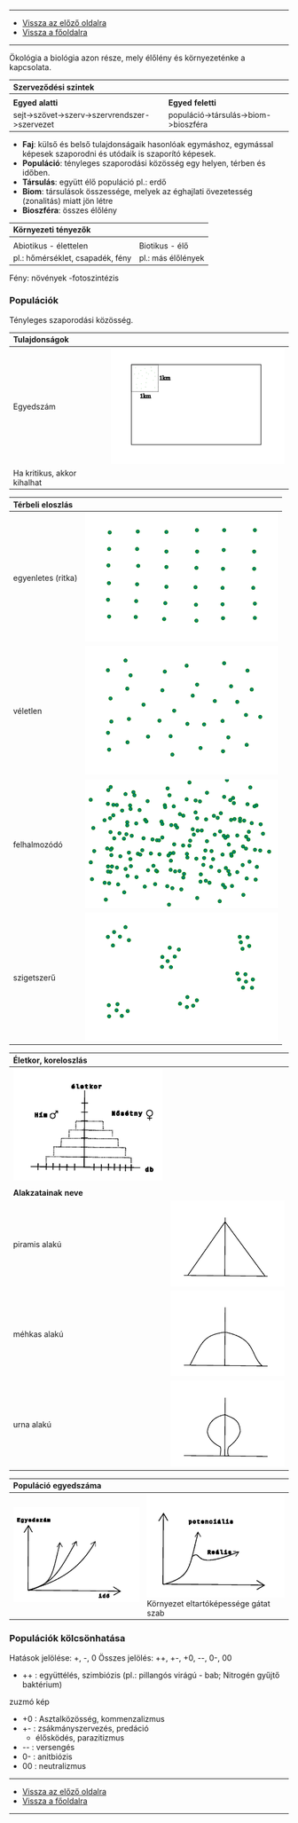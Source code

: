 
---

- [Vissza az előző oldalra](../biologia.md)
- [Vissza a főoldalra](../../../../README.md)

---

Ökológia a biológia azon része, mely élőlény és környezeténke a kapcsolata.

| Szerveződési szintek |  |
| :-- | :-- |
|  |  |
| **Egyed alatti** | **Egyed feletti** |
| sejt->szövet->szerv->szervrendszer->szervezet | populáció->társulás->biom->bioszféra |

- **Faj**: külső és belső tulajdonságaik hasonlóak egymáshoz, egymással képesek szaporodni és utódaik is szaporító képesek.
- **Populáció**: tényleges szaporodási közösség egy helyen, térben és időben.
- **Társulás**: együtt élő populáció pl.: erdő
- **Biom**: társulások összessége, melyek az éghajlati övezetesség (zonalitás) miatt jön létre
- **Bioszféra**: összes élőlény

| Környezeti tényezők |  |
| :-- | :-- |
|  |  |
| Abiotikus - élettelen | Biotikus - élő |
| pl.: hőmérséklet, csapadék, fény | pl.: más élőlények |

Fény: növények -fotoszintézis

### Populációk

Tényleges szaporodási közösség.

| Tulajdonságok |  |
| :-- | :-- |
| Egyedszám | <img src='../images/biologia_egyedszam-001.svg' alt='Egyedszám 001' width='348'> |
| Ha kritikus, akkor kihalhat |  |

| Térbeli eloszlás |  |
| :-- | :-- |
| egyenletes (ritka) | <img src='../images/biologia_egyedszam-002.svg' alt='Egyedszam 002' width='348'> |
| véletlen | <img src='../images/biologia_egyedszam-003.svg' alt='Egyedszam 003' width='348'> |
| felhalmozódó | <img src='../images/biologia_egyedszam-004.svg' alt='Egyedszam 004' width='348'> |
| szigetszerű | <img src='../images/biologia_egyedszam-005.svg' alt='Egyedszam 005' width='348'> |

| Életkor, koreloszlás |  |
| :-- | :-- |
| ![Eletkor eloszlas 001](../../../images/eletkor_eloszlas_001.jpg) |  |
|  |  |
| **Alakzatainak neve** |  |
| piramis alakú | ![Eletkor eloszlas 002](../../../images/eletkor_eloszlas_002.jpg) |
| méhkas alakú | ![Eletkor eloszlas 003](../../../images/eletkor_eloszlas_003.jpg) |
| urna alakú | ![Eletkor eloszlas 004](../../../images/eletkor_eloszlas_004.jpg) |

| Populáció egyedszáma |  |
| :-- | :-- |
| ![populacio egyedszama 001](../../../images/populacio_egyedszama_001.jpg) | ![populacio egyedszama 002](../../../images/populacio_egyedszama_002.jpg)<br>Környezet eltartóképessége gátat szab |

### Populációk kölcsönhatása

Hatások jelölése: +, -, 0
Összes jelölés: ++, +-, +0, --, 0-, 00

- ++ : együttélés, szimbiózis (pl.: pillangós virágú - bab; Nitrogén gyűjtő baktérium)

zuzmó kép

- +0 : Asztalközösség, kommenzalizmus
- +- : zsákmányszervezés, predáció
   - élősködés, parazitizmus
- -- : versengés
- 0- : anitbiózis
- 00 : neutralizmus

---

- [Vissza az előző oldalra](../biologia.md)
- [Vissza a főoldalra](../../../../README.md)

---